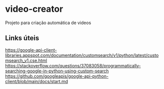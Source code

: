 # video-creator
Projeto para criação automática de videos

## Links úteis
https://google-api-client-libraries.appspot.com/documentation/customsearch/v1/python/latest/customsearch_v1.cse.html
https://stackoverflow.com/questions/37083058/programmatically-searching-google-in-python-using-custom-search
https://github.com/googleapis/google-api-python-client/blob/main/docs/start.md
